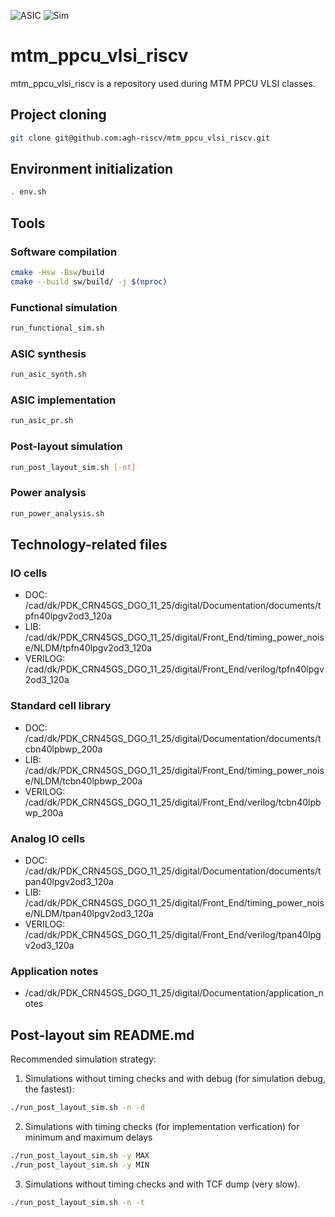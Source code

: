 ![ASIC](https://github.com/agh-riscv/mtm_ppcu_vlsi_riscv_teacher/actions/workflows/asic.yml/badge.svg)
![Sim](https://github.com/agh-riscv/mtm_ppcu_vlsi_riscv_teacher/actions/workflows/sim.yml/badge.svg)

# mtm_ppcu_vlsi_riscv

mtm_ppcu_vlsi_riscv is a repository used during MTM PPCU VLSI classes.

## Project cloning
```bash
git clone git@github.com:agh-riscv/mtm_ppcu_vlsi_riscv.git
```

## Environment initialization
```bash
. env.sh
```

## Tools
### Software compilation
```bash
cmake -Hsw -Bsw/build
cmake --build sw/build/ -j $(nproc)
```

### Functional simulation
```bash
run_functional_sim.sh
```

### ASIC synthesis
```bash
run_asic_synth.sh
```

### ASIC implementation
```bash
run_asic_pr.sh
```

### Post-layout simulation
```bash
run_post_layout_sim.sh [-nt]
```

### Power analysis
```bash
run_power_analysis.sh
```

## Technology-related files

### IO cells
* DOC: /cad/dk/PDK_CRN45GS_DGO_11_25/digital/Documentation/documents/tpfn40lpgv2od3_120a
* LIB: /cad/dk/PDK_CRN45GS_DGO_11_25/digital/Front_End/timing_power_noise/NLDM/tpfn40lpgv2od3_120a
* VERILOG: /cad/dk/PDK_CRN45GS_DGO_11_25/digital/Front_End/verilog/tpfn40lpgv2od3_120a

### Standard cell library
* DOC: /cad/dk/PDK_CRN45GS_DGO_11_25/digital/Documentation/documents/tcbn40lpbwp_200a
* LIB: /cad/dk/PDK_CRN45GS_DGO_11_25/digital/Front_End/timing_power_noise/NLDM/tcbn40lpbwp_200a
* VERILOG: /cad/dk/PDK_CRN45GS_DGO_11_25/digital/Front_End/verilog/tcbn40lpbwp_200a

### Analog IO cells
* DOC: /cad/dk/PDK_CRN45GS_DGO_11_25/digital/Documentation/documents/tpan40lpgv2od3_120a
* LIB: /cad/dk/PDK_CRN45GS_DGO_11_25/digital/Front_End/timing_power_noise/NLDM/tpan40lpgv2od3_120a
* VERILOG: /cad/dk/PDK_CRN45GS_DGO_11_25/digital/Front_End/verilog/tpan40lpgv2od3_120a

### Application notes
* /cad/dk/PDK_CRN45GS_DGO_11_25/digital/Documentation/application_notes


## Post-layout sim README.md
Recommended simulation strategy:

1. Simulations without timing checks and with debug (for simulation debug, the
fastest):
```bash
./run_post_layout_sim.sh -n -d
```

2. Simulations with timing checks (for implementation verfication) for minimum
and maximum delays
```bash
./run_post_layout_sim.sh -y MAX
./run_post_layout_sim.sh -y MIN
```

3. Simulations without timing checks and with TCF dump (very slow).
```bash
./run_post_layout_sim.sh -n -t
```
